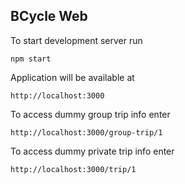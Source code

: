 ## BCycle Web

To start development server run

`npm start`

Application will be available at

`http://localhost:3000`

To access dummy group trip info enter

`http://localhost:3000/group-trip/1`

To access dummy private trip info enter

`http://localhost:3000/trip/1`
